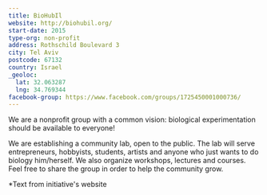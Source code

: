 ```yaml
---
title: BioHubIl
website: http://biohubil.org/
start-date: 2015
type-org: non-profit
address: Rothschild Boulevard 3
city: Tel Aviv
postcode: 67132
country: Israel
_geoloc:
  lat: 32.063287
  lng: 34.769344
facebook-group: https://www.facebook.com/groups/1725450001000736/
---
```


We are a nonprofit group with a common vision: biological experimentation should be available to everyone!


We are establishing a community lab, open to the public. The lab will serve entrepreneurs, hobbyists, students, artists and anyone who just wants to do biology him/herself.
We also organize workshops, lectures and courses.
Feel free to share the group in order to help the community grow.


\*Text from initiative's website
